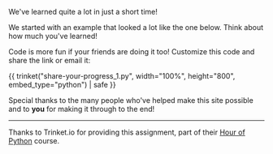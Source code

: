 We've learned quite a lot in just a short time!  

We started with an example that looked a lot like the one below.  Think about how much you've learned!  

Code is more fun if your friends are doing it too!  Customize this code and share the link or email it:

{{ trinket("share-your-progress_1.py", width="100%", height="800", embed_type="python") | safe }}

Special thanks to the many people who've helped make this site possible and to **you** for making it through to the end!

---

Thanks to Trinket.io for providing this assignment, 
part of their [Hour of Python](https://hourofpython.com/a-visual-introduction-to-python/) 
course.